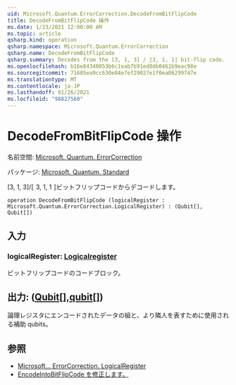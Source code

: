 ```yaml
---
uid: Microsoft.Quantum.ErrorCorrection.DecodeFromBitFlipCode
title: DecodeFromBitFlipCode 操作
ms.date: 1/23/2021 12:00:00 AM
ms.topic: article
qsharp.kind: operation
qsharp.namespace: Microsoft.Quantum.ErrorCorrection
qsharp.name: DecodeFromBitFlipCode
qsharp.summary: Decodes from the [3, 1, 3] / ⟦3, 1, 1⟧ bit-flip code.
ms.openlocfilehash: b16e84340053b6c1eab7b91ed8db0461b9eac98e
ms.sourcegitcommit: 71605ea9cc630e84e7ef29027e1f0ea06299747e
ms.translationtype: MT
ms.contentlocale: ja-JP
ms.lasthandoff: 01/26/2021
ms.locfileid: "98827560"
---
```

# <a name="decodefrombitflipcode-operation"></a>DecodeFromBitFlipCode 操作

名前空間: [Microsoft. Quantum. ErrorCorrection](xref:Microsoft.Quantum.ErrorCorrection)

パッケージ: [Microsoft. Quantum. Standard](https://nuget.org/packages/Microsoft.Quantum.Standard)


[3, 1, 3]/⟦ 3, 1, 1 ⟧ビットフリップコードからデコードします。

```qsharp
operation DecodeFromBitFlipCode (logicalRegister : Microsoft.Quantum.ErrorCorrection.LogicalRegister) : (Qubit[], Qubit[])
```


## <a name="input"></a>入力

### <a name="logicalregister--logicalregister"></a>logicalRegister: [Logicalregister](xref:Microsoft.Quantum.ErrorCorrection.LogicalRegister)

ビットフリップコードのコードブロック。



## <a name="output--qubitqubit"></a>出力: ([Qubit](xref:microsoft.quantum.lang-ref.qubit)[],[qubit](xref:microsoft.quantum.lang-ref.qubit)[])

論理レジスタにエンコードされたデータの組と、より隣人を表すために使用される補助 qubits。

## <a name="see-also"></a>参照

- [Microsoft... ErrorCorrection. LogicalRegister](xref:Microsoft.Quantum.ErrorCorrection.LogicalRegister)
- [EncodeIntoBitFlipCode を修正します。](xref:Microsoft.Quantum.ErrorCorrection.EncodeIntoBitFlipCode)